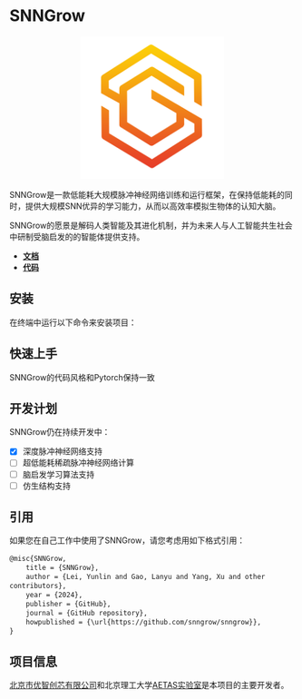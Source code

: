 # SNNGrow

<p align="center">
  	<img alt="SNNGrow" src="./docs/source/_static/logo.png" width=50%>
</p> 
SNNGrow是一款低能耗大规模脉冲神经网络训练和运行框架，在保持低能耗的同时，提供大规模SNN优异的学习能力，从而以高效率模拟生物体的认知大脑。

SNNGrow的愿景是解码人类智能及其进化机制，并为未来人与人工智能共生社会中研制受脑启发的的智能体提供支持。

- **[文档](https://snngrow.readthedocs.io/)**
- **[代码](https://github.com/snngrow/snngrow/)**

## 安装

在终端中运行以下命令来安装项目：

## 快速上手

SNNGrow的代码风格和Pytorch保持一致

## 开发计划

SNNGrow仍在持续开发中：
- [x] 深度脉冲神经网络支持
- [ ] 超低能耗稀疏脉冲神经网络计算
- [ ] 脑启发学习算法支持
- [ ] 仿生结构支持

## 引用

如果您在自己工作中使用了SNNGrow，请您考虑用如下格式引用：
```
@misc{SNNGrow,
    title = {SNNGrow},
    author = {Lei, Yunlin and Gao, Lanyu and Yang, Xu and other contributors},
    year = {2024},
    publisher = {GitHub},
    journal = {GitHub repository},
    howpublished = {\url{https://github.com/snngrow/snngrow}},
}
```
## 项目信息

[北京市优智创芯有限公司](https://www.utarn.com/w/home)和北京理工大学[AETAS实验室](https://www.aetasbit.com/)是本项目的主要开发者。
